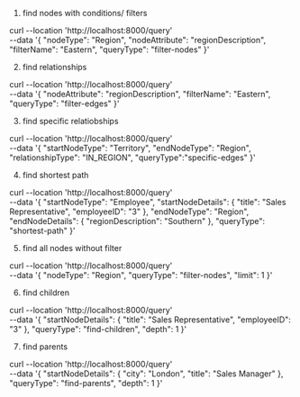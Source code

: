 1. find nodes with conditions/ filters

curl --location 'http://localhost:8000/query' \
--data '{
"nodeType": "Region",
"nodeAttribute": "regionDescription",
"filterName": "Eastern",
"queryType": "filter-nodes"
}'

2. find relationships

curl --location 'http://localhost:8000/query' \
--data '{
"nodeAttribute": "regionDescription",
"filterName": "Eastern",
"queryType": "filter-edges"
}'

3. find specific relatiobships

curl --location 'http://localhost:8000/query' \
--data '{
"startNodeType": "Territory",
"endNodeType": "Region",
"relationshipType": "IN_REGION",
"queryType":"specific-edges"
}'

4. find shortest path

curl --location 'http://localhost:8000/query' \
--data '{
"startNodeType": "Employee",
"startNodeDetails": {
"title": "Sales Representative",
"employeeID": "3"
},
"endNodeType": "Region",
"endNodeDetails": {
"regionDescription": "Southern"
},
"queryType": "shortest-path"
}'

5. find all nodes without filter

curl --location 'http://localhost:8000/query' \
--data '{
"nodeType": "Region",
"queryType": "filter-nodes",
"limit": 1
}'

6. find children

curl --location 'http://localhost:8000/query' \
--data '{
"startNodeDetails": {
"title": "Sales Representative",
"employeeID": "3"
},
"queryType": "find-children",
"depth": 1
}'

7. find parents

curl --location 'http://localhost:8000/query' \
--data '{
"startNodeDetails": {
"city": "London",
"title": "Sales Manager"
},
"queryType": "find-parents",
"depth": 1
}'
